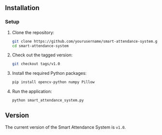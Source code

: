 ## Installation

### Setup

1. Clone the repository:
    ```bash
    git clone https://github.com/yourusername/smart-attendance-system.git
    cd smart-attendance-system
    ```

2. Check out the tagged version:
    ```bash
    git checkout tags/v1.0
    ```

3. Install the required Python packages:
    ```bash
    pip install opencv-python numpy Pillow
    ```

4. Run the application:
    ```bash
    python smart_attendance_system.py
    ```

## Version

The current version of the Smart Attendance System is `v1.0`.
